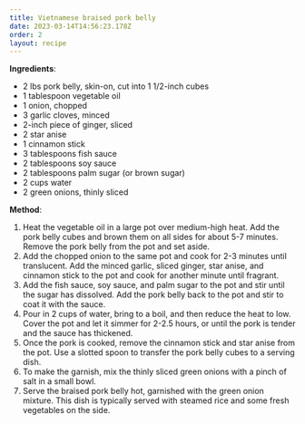 ```yaml
---
title: Vietnamese braised pork belly
date: 2023-03-14T14:56:23.178Z
order: 2
layout: recipe
---
```

**Ingredients**:

* 2 lbs pork belly, skin-on, cut into 1 1/2-inch cubes
* 1 tablespoon vegetable oil
* 1 onion, chopped
* 3 garlic cloves, minced
* 2-inch piece of ginger, sliced
* 2 star anise
* 1 cinnamon stick
* 3 tablespoons fish sauce
* 2 tablespoons soy sauce
* 2 tablespoons palm sugar (or brown sugar)
* 2 cups water
* 2 green onions, thinly sliced

**Method**:

1. Heat the vegetable oil in a large pot over medium-high heat. Add the pork belly cubes and brown them on all sides for about 5-7 minutes. Remove the pork belly from the pot and set aside.
2. Add the chopped onion to the same pot and cook for 2-3 minutes until translucent. Add the minced garlic, sliced ginger, star anise, and cinnamon stick to the pot and cook for another minute until fragrant.
3. Add the fish sauce, soy sauce, and palm sugar to the pot and stir until the sugar has dissolved. Add the pork belly back to the pot and stir to coat it with the sauce.
4. Pour in 2 cups of water, bring to a boil, and then reduce the heat to low. Cover the pot and let it simmer for 2-2.5 hours, or until the pork is tender and the sauce has thickened.
5. Once the pork is cooked, remove the cinnamon stick and star anise from the pot. Use a slotted spoon to transfer the pork belly cubes to a serving dish.
6. To make the garnish, mix the thinly sliced green onions with a pinch of salt in a small bowl.
7. Serve the braised pork belly hot, garnished with the green onion mixture. This dish is typically served with steamed rice and some fresh vegetables on the side.